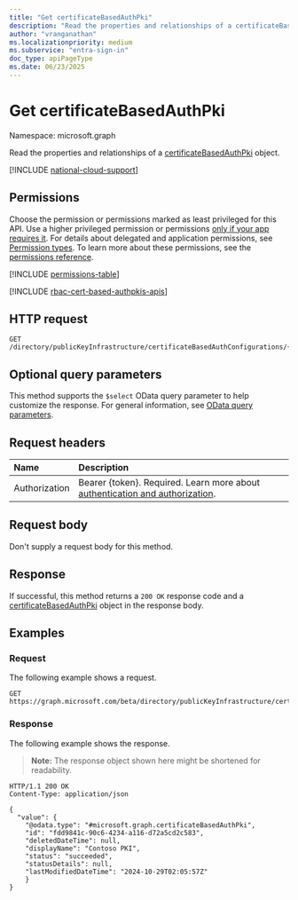 ```yaml
---
title: "Get certificateBasedAuthPki"
description: "Read the properties and relationships of a certificateBasedAuthPki object."
author: "vranganathan"
ms.localizationpriority: medium
ms.subservice: "entra-sign-in"
doc_type: apiPageType
ms.date: 06/23/2025
---
```


# Get certificateBasedAuthPki

Namespace: microsoft.graph

Read the properties and relationships of a [certificateBasedAuthPki](../resources/certificatebasedauthpki.md) object.

[!INCLUDE [national-cloud-support](../../includes/all-clouds.md)]

## Permissions

Choose the permission or permissions marked as least privileged for this API. Use a higher privileged permission or permissions [only if your app requires it](/graph/permissions-overview#best-practices-for-using-microsoft-graph-permissions). For details about delegated and application permissions, see [Permission types](/graph/permissions-overview#permission-types). To learn more about these permissions, see the [permissions reference](/graph/permissions-reference).

<!-- { "blockType": "permissions", "name": "certificatebasedauthpki_get" } -->
[!INCLUDE [permissions-table](../includes/permissions/certificatebasedauthpki-get-permissions.md)]

[!INCLUDE [rbac-cert-based-authpkis-apis](../includes/rbac-for-apis/rbac-cert-based-authpkis-apis.md)]

## HTTP request

<!-- {
  "blockType": "ignored"
}
-->
``` http
GET /directory/publicKeyInfrastructure/certificateBasedAuthConfigurations/{certificateBasedAuthPkiId}
```

## Optional query parameters

This method supports the `$select` OData query parameter to help customize the response. For general information, see [OData query parameters](/graph/query-parameters).

## Request headers

|Name|Description|
|:---|:---|
|Authorization|Bearer {token}. Required. Learn more about [authentication and authorization](/graph/auth/auth-concepts).|

## Request body

Don't supply a request body for this method.

## Response

If successful, this method returns a `200 OK` response code and a [certificateBasedAuthPki](../resources/certificatebasedauthpki.md) object in the response body.

## Examples

### Request

The following example shows a request.
<!-- {
  "blockType": "request",
  "name": "get_certificatebasedauthpki"
}
-->
``` http
GET https://graph.microsoft.com/beta/directory/publicKeyInfrastructure/certificateBasedAuthConfigurations/{certificateBasedAuthPkiId}
```

### Response

The following example shows the response.
>**Note:** The response object shown here might be shortened for readability.
<!-- {
  "blockType": "response",
  "truncated": true,
  "@odata.type": "microsoft.graph.certificateBasedAuthPki"
}
-->
``` http
HTTP/1.1 200 OK
Content-Type: application/json

{
  "value": {
    "@odata.type": "#microsoft.graph.certificateBasedAuthPki",
    "id": "fdd9841c-90c6-4234-a116-d72a5cd2c583",
    "deletedDateTime": null,
    "displayName": "Contoso PKI",
    "status": "succeeded",
    "statusDetails": null,
    "lastModifiedDateTime": "2024-10-29T02:05:57Z"
    }
}
```
